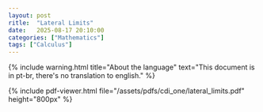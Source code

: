 ```yaml
---
layout: post
ritle:  "Lateral Limits"
date:   2025-08-17 20:10:00
categories: ["Mathematics"]
tags: ["Calculus"]
---
```


{% include warning.html 
   title="About the language" 
   text="This document is in pt-br, there's no translation to english." %}
 
{% include pdf-viewer.html file="/assets/pdfs/cdi_one/lateral_limits.pdf" height="800px" %}
